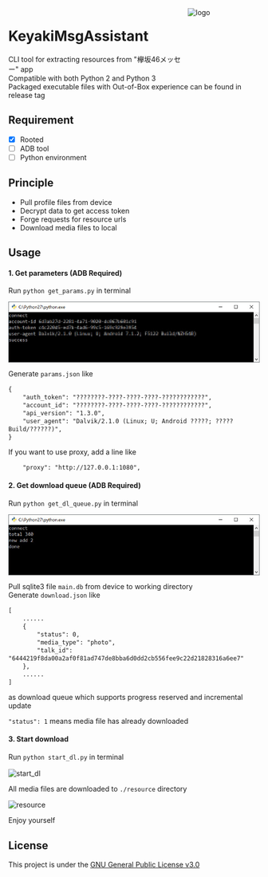 <img src="https://raw.githubusercontent.com/nondanee/KeyakiMsgAssistant-Xposed/master/app/src/main/res/mipmap-xxxhdpi/ic_launcher.png" alt="logo" width="144" height="144" align="right" />

# KeyakiMsgAssistant
CLI tool for extracting resources from "欅坂46メッセー" app  
Compatible with both Python 2 and Python 3  
Packaged executable files with Out-of-Box experience can be found in release tag

## Requirement
- [x] Rooted
- [ ] ADB tool
- [ ] Python environment

## Principle
- Pull profile files from device
- Decrypt data to get access token
- Forge requests for resource urls 
- Download media files to local 

## Usage
#### 1. Get parameters (ADB Required)
Run ```python get_params.py``` in terminal

<img src="/screenshots/params.jpg" alt="get_params" align="center" />

Generate ```params.json``` like
```
{
    "auth_token": "????????-????-????-????-????????????", 
    "account_id": "????????-????-????-????-????????????", 
    "api_version": "1.3.0", 
    "user_agent": "Dalvik/2.1.0 (Linux; U; Android ?????; ????? Build/??????)",
}
```
If you want to use proxy, add a line like
```
    "proxy": "http://127.0.0.1:1080",
```

#### 2. Get download queue (ADB Required)
Run ```python get_dl_queue.py``` in terminal

<img src="/screenshots/queue.jpg" alt="get_dl_queue" align="center" />

Pull sqlite3 file ```main.db``` from device to working directory  
Generate ```download.json``` like
```
[
    ......
    {
        "status": 0, 
        "media_type": "photo", 
        "talk_id": "6444219f8da00a2af0f81ad747de8bba6d0dd2cb556fee9c22d21828316a6ee7"
    },
    ......
]
```
as download queue which supports progress reserved and incremental update

```"status": 1``` means media file has already downloaded

#### 3. Start download
Run ```python start_dl.py``` in terminal

<img src="/screenshots/dl.jpg" alt="start_dl" align="center" />

All media files are downloaded to ```./resource``` directory

<img src="/screenshots/resource.jpg" alt="resource" align="center" />

Enjoy yourself


## License
This project is under the [GNU General Public License v3.0](https://www.gnu.org/licenses/gpl-3.0.en.html)
